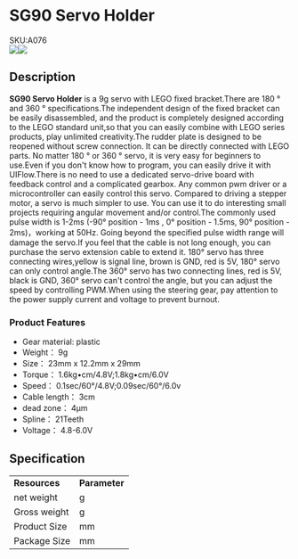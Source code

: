 # SG90 Servo Holder

<div class="badge badge-pill badge-primary product_sku_tag">SKU:A076</div>

<div class="product_pic"><img src="assets/img/product_pics/accessory/SG90_servo/servo_holder_p1.webp"><img src="assets/img/product_pics/accessory/SG90_servo/servo_holder_p2.webp"></div>

## Description

**SG90 Servo Holder** is a 9g servo with LEGO fixed bracket.There are 180 ° and 360 ° specifications.The independent design of the fixed bracket can be easily disassembled, and the product is completely designed according to the LEGO standard unit,so that you can easily combine with LEGO series products, play unlimited creativity.The rudder plate is designed to be reopened without screw connection. It can be directly connected with LEGO parts. No matter 180 ° or 360 ° servo, it is very easy for beginners to use.Even if you don't know  how to program, you can easily drive it with UIFlow.There is no need to use a dedicated servo-drive board with feedback control and a complicated gearbox. Any common pwm driver or a microcontroller can easily control this servo. Compared to driving a stepper motor, a servo is much simpler to use. You can use it to do interesting small projects requiring angular movement and/or control.The commonly used pulse width is 1-2ms (-90° position - 1ms , 0° position - 1.5ms, 90° position - 2ms)，working at 50Hz. Going beyond the specified pulse width range will damage the servo.If you feel that the cable is not long enough, you can purchase the servo extension cable to extend it. 180° servo has three connecting wires,yellow is signal line, brown is GND, red is 5V, 180° servo can only control angle.The 360° servo has two connecting lines, red is 5V, black is GND, 360° servo can't control the angle, but you can adjust the speed by controlling PWM.When using the steering gear, pay attention to the power supply current and voltage to prevent burnout.

### Product Features

- Gear material: plastic
- Weight： 9g
- Size： 23mm x 12.2mm x 29mm
- Torque： 1.6kg•cm/4.8V;1.8kg•cm/6.0V
- Speed： 0.1sec/60°/4.8V;0.09sec/60°/6.0v
- Cable length： 3cm
- dead zone： 4μm
- Spline： 21Teeth
- Voltage： 4.8-6.0V

## Specification

<table>
   <tr style="font-weight:bold">
      <td>Resources</td>
      <td>Parameter</td>
   </tr>
   <tr>
      <td>net weight</td>
      <td>g</td>
   </tr>
   <tr>
      <td>Gross weight</td>
      <td>g</td>
   </tr>
   <tr>
      <td>Product Size</td>
      <td>mm</td>
   </tr>
   <tr>
      <td>Package Size</td>
      <td>mm</td>
   </tr>
 </table>

<script>

   var purchase_link = 'https://m5stack.com/collections/m5-accessory/products/SG90-servo-holder';

   anchor_search(purchase_link);
   scrollFunc();

</script>